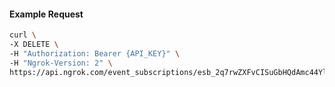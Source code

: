 <!-- Code generated for API Clients. DO NOT EDIT. -->

#### Example Request

```bash
curl \
-X DELETE \
-H "Authorization: Bearer {API_KEY}" \
-H "Ngrok-Version: 2" \
https://api.ngrok.com/event_subscriptions/esb_2q7rwZXFvCISuGbHQdAmc44YlDD/sources/ip_policy_updated.v0
```
